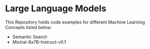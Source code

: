 # Large Language Models

This Repository holds code examples for different Machine Learning Concepts listed below:

- Semantic Search
- Mixtral-8x7B-Instruct-v0.1
